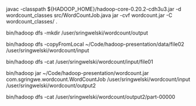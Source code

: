 javac -classpath ${HADOOP_HOME}/hadoop-core-0.20.2-cdh3u3.jar -d wordcount_classes src/WordCountJob.java
jar -cvf wordcount.jar -C wordcount_classes/ .

bin/hadoop dfs -mkdir /user/sringwelski/wordcount/output

bin/hadoop dfs -copyFromLocal ~/Code/hadoop-presentation/data/file02 /user/sringwelski/wordcount/input

bin/hadoop dfs -cat /user/sringwelski/wordcount/input/file01

bin/hadoop jar ~/Code/hadoop-presentation/wordcount.jar com.sgringwe.wordcount.WordCountJob /user/sringwelski/wordcount/input /user/sringwelski/wordcount/output2

bin/hadoop dfs -cat /user/sringwelski/wordcount/output2/part-00000